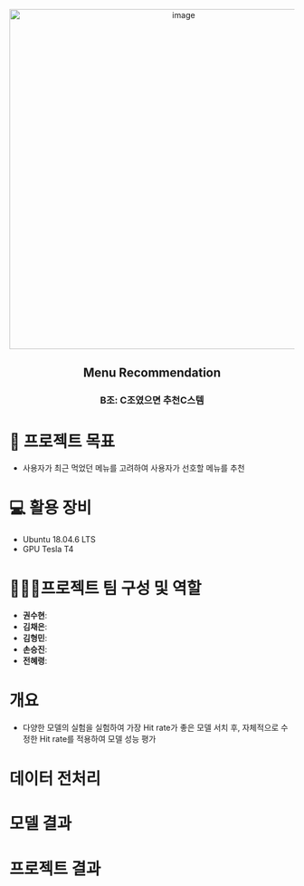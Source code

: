 <p align="center"><img width="600" alt="image" src="https://user-images.githubusercontent.com/61443621/194584545-e3e17f3e-18f0-4d89-8159-dfa0f1fdd402.png"></p>

<div align="center">

  
## Menu Recommendation
### B조: C조였으면 추천C스템
  
</div>

# 💫 프로젝트 목표
- 사용자가 최근 먹었던 메뉴를 고려하여 사용자가 선호할 메뉴를 추천

# 💻 활용 장비
- Ubuntu 18.04.6 LTS
- GPU Tesla T4

# 🏃🏃‍♂️프로젝트 팀 구성 및 역할
- **권수현**: 
- **김채은**: 
- **김형민**:
- **손승진**:
- **전혜령**: 

# 개요
- 다양한 모델의 실험을 실험하여 가장 Hit rate가 좋은 모델 서치 후, 자체적으로 수정한 Hit rate를 적용하여 모델 성능 평가

# 데이터 전처리

# 모델 결과 

# 프로젝트 결과
